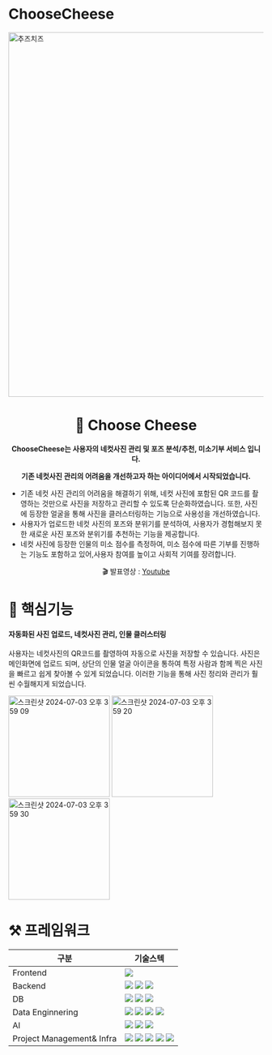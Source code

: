 # ChooseCheese

<img width="720" alt="추즈치즈" src="https://github.com/kyounghunJang/ChooseCheese/assets/97864850/781ea7da-bc66-4cc7-b6ab-d56fba582d92">
<div align = "center">

# 🧀 Choose Cheese

**ChooseCheese는 사용자의 네컷사진 관리 및 포즈 분석/추천, 미소기부 서비스 입니다.**

**기존 네컷사진 관리의 어려움을 개선하고자 하는 아이디어에서 시작되었습니다.**

</div>

- 기존 네컷 사진 관리의 어려움을 해결하기 위해, 네컷 사진에 포함된 QR 코드를 촬영하는 것만으로 사진을 저장하고 관리할 수 있도록 단순화하였습니다. 또한, 사진에 등장한 얼굴을 통해 사진을 클러스터링하는 기능으로 사용성을 개선하였습니다.
- 사용자가 업로드한 네컷 사진의 포즈와 분위기를 분석하여, 사용자가 경험해보지 못한 새로운 사진 포즈와 분위기를 추천하는 기능을 제공합니다.
- 네컷 사진에 등장한 인물의 미소 점수를 측정하여, 미소 점수에 따른 기부를 진행하는 기능도 포함하고 있어,사용자 참여를 높이고 사회적 기여를 장려합니다.

<p align="center">
  🎬 발표영상 : <a href="https://youtu.be/0kTT6WnuCr4?t=0s">Youtube</a>
</p>

# 📌 핵심기능

#### 자동화된 사진 업로드, 네컷사진 관리, 인물 클러스터링

사용자는 네컷사진의 QR코드를 촬영하여 자동으로 사진을 저장할 수 있습니다. 사진은 메인화면에 업로드 되며, 상단의 인물 얼굴 아이콘을 통하여 특정 사람과 함께 찍은 사진을 빠르고 쉽게 찾아볼 수 있게 되었습니다. 이러한 기능을 통해 사진 정리와 관리가 훨씬 수월해지게 되었습니다.

<img width="200" alt="스크린샷 2024-07-03 오후 3 59 09" src="https://github.com/kyounghunJang/ChooseCheese/assets/97864850/ae0ec4ab-1d10-474d-844c-7481e974f5cc">
<img width="200" alt="스크린샷 2024-07-03 오후 3 59 20" src="https://github.com/kyounghunJang/ChooseCheese/assets/97864850/888e9192-228c-4475-8a76-9c53123f7b04">
<img width="200" alt="스크린샷 2024-07-03 오후 3 59 30" src="https://github.com/kyounghunJang/ChooseCheese/assets/97864850/b4b785c5-dc8e-4132-959f-2b522b697c56">

# ⚒️ 프레임워크

| 구분                      | 기술스텍                                                                                                                                                                                                                                                                                                                                                                                                                                                                                                                                     |
| ------------------------- | -------------------------------------------------------------------------------------------------------------------------------------------------------------------------------------------------------------------------------------------------------------------------------------------------------------------------------------------------------------------------------------------------------------------------------------------------------------------------------------------------------------------------------------------- |
| Frontend                  | <img src="https://img.shields.io/badge/android-34A853?style=for-the-badge&logo=android&logoColor=white">                                                                                                                                                                                                                                                                                                                                                                                                                                     |
| Backend                   | <img src="https://img.shields.io/badge/fastapi-009688?style=for-the-badge&logo=fastapi&logoColor=white"> <img src="https://img.shields.io/badge/AWS Lambda-FF9900?style=for-the-badge&logo=awslambda&logoColor=white"> <img src="https://img.shields.io/badge/AWS Api Gateway-FF4F8B?style=for-the-badge&logo=amazonapigateway&logoColor=white">                                                                                                                                                                                             |
| DB                        | <img src="https://img.shields.io/badge/Mysql-4479A1?style=for-the-badge&logo=Mysql&logoColor=white"> <img src="https://img.shields.io/badge/Aws Rds-527FFF?style=for-the-badge&logo=amazonrds&logoColor=white"> <img src="https://img.shields.io/badge/AWS Dynamodb-4053D6?style=for-the-badge&logo=amazondynamodb&logoColor=white">                                                                                                                                                                                                         |
| Data Enginnering          | <img src="https://img.shields.io/badge/AWS selenium-43B02A?style=for-the-badge&logo=selenium&logoColor=white"> <img src="https://img.shields.io/badge/AWS Kafka-231F20?style=for-the-badge&logo=apachekafka&logoColor=white"> <img src="https://img.shields.io/badge/apache flink-E6526F?style=for-the-badge&logo=apacheflink&logoColor=white"> <img src="https://img.shields.io/badge/kafka_ui-231F20?style=for-the-badge&logo=kafka&logoColor=white">                                                                                      |
| AI                        | <img src="https://img.shields.io/badge/pytorch-EE4C2C?style=for-the-badge&logo=pytorch&logoColor=white"> <img src="https://img.shields.io/badge/AWs rekognition-569A31?style=for-the-badge&logo=&logoColor=white"> <img src="https://img.shields.io/badge/Openai-412991?style=for-the-badge&logo=Openai&logoColor=white">                                                                                                                                                                                                                    |
| Project Management& Infra | <img src="https://img.shields.io/badge/amazon ecs-FF9900?style=for-the-badge&logo=amazonecs&logoColor=white"> <img src="https://img.shields.io/badge/terraform-844FBA?style=for-the-badge&logo=terraform&logoColor=white"> <img src="https://img.shields.io/badge/docker-2496ED?style=for-the-badge&logo=docker&logoColor=white"> <img src="https://img.shields.io/badge/github-181717?style=for-the-badge&logo=github&logoColor=white"> <img src="https://img.shields.io/badge/AWS-FF9900?style=for-the-badge&logo=amazon&logoColor=white"> |
